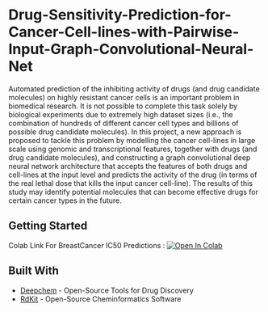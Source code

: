 # Drug-Sensitivity-Prediction-for-Cancer-Cell-lines-with-Pairwise-Input-Graph-Convolutional-Neural-Net

Automated prediction of the inhibiting activity of drugs (and drug candidate molecules) on highly resistant cancer cells is an important problem in biomedical research. It is not possible to complete this task solely by biological experiments due to extremely high dataset sizes (i.e., the combination of hundreds of different cancer cell types and billions of possible drug candidate molecules). In this project, a new approach is proposed to tackle this problem by modelling the cancer cell-lines in large scale using genomic and transcriptional features, together with drugs (and drug candidate molecules), and constructing a graph convolutional deep neural network architecture that accepts the features of both drugs and cell-lines at the input level and predicts the activity of the drug (in terms of the real lethal dose that kills the input cancer cell-line). The results of this study may identify potential molecules that can become effective drugs for certain cancer types in the future.

## Getting Started

Colab Link For BreastCancer IC50 Predictions : [![Open In Colab](https://colab.research.google.com/assets/colab-badge.svg)](https://colab.research.google.com/drive/100yzaq4fQv5cuot3QZBka7jg1pZuFkK9?usp=sharing)



## Built With

* [Deepchem](https://deepchem.readthedocs.io/en/latest/) - Open-Source Tools for Drug Discovery
* [RdKit](https://www.rdkit.org/) - Open-Source Cheminformatics Software


